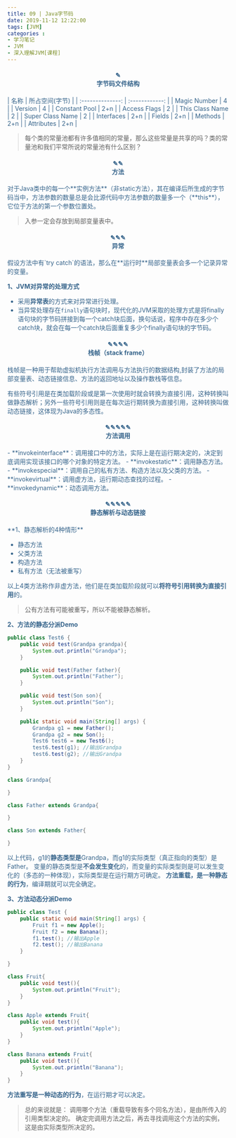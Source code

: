 ```yaml
---
title: 09 | Java字节码
date: 2019-11-12 12:22:00
tags: [JVM]
categories :
- 学习笔记
- JVM
- 深入理解JVM[课程]
---
```


<center> <h4><font color = "#36648B">✎</br>字节码文件结构</center>
|       名称       | 所占空间(字节) |
| :--------------: | :------------: |
|   Magic Number   |       4        |
|     Version      |       4        |
|  Constant Pool   |      2+n       |
|   Access Flags   |       2        |
| This Class Name  |       2        |
| Super Class Name |       2        |
|    Interfaces    |      2+n       |
|      Fields      |      2+n       |
|     Methods      |      2+n       |
|    Attributes    |      2+n       |

> 每个类的常量池都有许多值相同的常量，那么这些常量是共享的吗？类的常量池和我们平常所说的常量池有什么区别？

<center> <h4><font color = "#36648B">✎✎</br>方法</center>
对于Java类中的每一个**实例方法**（非static方法），其在编译后所生成的字节码当中，方法参数的数量总是会比源代码中方法参数的数量多一个（**this**），它位于方法的第一个参数位置处。

> 入参一定会存放到局部变量表中。


<center> <h4><font color = "#36648B">✎✎✎</br>异常</center>
假设方法中有`try catch`的语法，那么在**运行时**局部变量表会多一个记录异常的变量。

**1、JVM对异常的处理方式**

- 采用**异常表**的方式来对异常进行处理。
- 当异常处理存在`finally`语句块时，现代化的JVM采取的处理方式是将finally语句块的字节码拼接到每一个catch块后面，换句话说，程序中存在多少个catch块，就会在每一个catch块后面重复多少个finally语句块的字节码。


<center> <h4><font color = "#36648B">✎✎✎✎</br>栈帧（stack frame）</center>
栈帧是一种用于帮助虚拟机执行方法调用与方法执行的数据结构,封装了方法的局部变量表、动态链接信息、方法的返回地址以及操作数栈等信息。

有些符号引用是在类加载阶段或是第一次使用时就会转换为直接引用，这种转换叫做静态解析；另外一些符号引用则是在每次运行期转换为直接引用，这种转换叫做动态链接，这体现为Java的多态性。

<center> <h4><font color = "#36648B">✎✎✎✎✎</br>方法调用</center>
- **invokeinterface**：调用接口中的方法，实际上是在运行期决定的，决定到底调用实现该接口的哪个对象的特定方法。
- **invokestatic**：调用静态方法。
- **invokespecial**：调用自己的私有方法、构造方法以及父类的方法。
- **invokevirtual**：调用虚方法，运行期动态查找的过程。
- **invokedynamic**：动态调用方法。

<center> <h4><font color = "#36648B">✎✎✎✎✎</br>静态解析与动态链接</center>
**1、静态解析的4种情形**

- 静态方法
- 父类方法
- 构造方法
- 私有方法（无法被重写）

以上4类方法称作非虚方法，他们是在类加载阶段就可以**将符号引用转换为直接引用**的。

> 公有方法有可能被重写，所以不能被静态解析。

**2、方法的静态分派Demo**
```java
public class Test6 {
    public void test(Grandpa grandpa){
        System.out.println("Grandpa");
    }

    public void test(Father father){
        System.out.println("Father");
    }

    public void test(Son son){
        System.out.println("Son");
    }

    public static void main(String[] args) {
        Grandpa g1 = new Father();
        Grandpa g2 = new Son();
        Test6 test6 = new Test6();
        test6.test(g1); //输出Grandpa
        test6.test(g2); //输出Grandpa
    }
}

class Grandpa{

}

class Father extends Grandpa{

}

class Son extends Father{

}
```
以上代码，g1的**静态类型是**Grandpa，而g1的实际类型（真正指向的类型）是Father。
变量的静态类型是**不会发生变化**的，而变量的实际类型则是可以发生变化的（多态的一种体现），实际类型是在运行期方可确定。
**方法重载，是一种静态的行为**，编译期就可以完全确定。

**3、方法动态分派Demo**
```java
public class Test {
    public static void main(String[] args) {
        Fruit f1 = new Apple();
        Fruit f2 = new Banana();
        f1.test(); //输出Apple
        f2.test(); //输出Banana
    }

}

class Fruit{
    public void test(){
        System.out.println("Fruit");
    }
}

class Apple extends Fruit{
    public void test(){
        System.out.println("Apple");
    }
}

class Banana extends Fruit{
    public void test(){
        System.out.println("Banana");
    }
}
```

**方法重写是一种动态的行为**，在运行期才可以决定。

> 总的来说就是：
调用哪个方法（重载导致有多个同名方法），是由所传入的引用类型决定的。
确定完调用方法之后，再去寻找调用这个方法的实例，这是由实际类型所决定的。